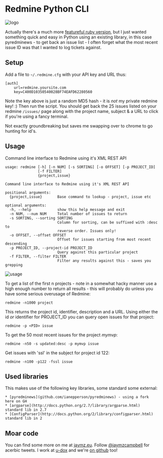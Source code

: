 # Redmine Python CLI

![logo](http://i.imgur.com/8KO0oHF.png)

Actually there's a much more [featureful ruby version](https://github.com/diasjorge/redmine-cli),
but I just wanted something quick and easy in Python using an existing library, in this
case pyredminews - to get back an issue list - I often forget what the most recent
issue ID was that I wanted to log tickets against.

## Setup

Add a file to `~/.redmine.cfg` with your API key and URL thus:

    [auth]
        url=redmine.yoursite.com
        key=C400D10350540028BF74EAFD62280560

Note the key above is just a random MD5 hash - it is _not_ my private redmine
key! :) Then run the script. You should get back the 25 issues listed
on your redmine `/issues/` page along with the project name, subject &
a URL to click if you're using a fancy terminal.

Not exactly groundbreaking but saves me swapping over to chrome to go hunting
for id's.

## Usage
Command line interface to Redmine using it's XML REST API

    usage: redmine [-h] [-n NUM] [-s SORTING] [-o OFFSET] [-p PROJECT_ID]
                   [-f FILTER]
                   {project,issue}

    Command line interface to Redmine using it's XML REST API

    positional arguments:
      {project,issue}       Base command to lookup - project, issue etc

    optional arguments:
      -h, --help            show this help message and exit
      -n NUM, --num NUM     Total number of issues to return
      -s SORTING, --sorting SORTING
                            Column for sorting, can be suffixed with :desc to
                            reverse order. Issues only!
      -o OFFSET, --offset OFFSET
                            Offset for issues starting from most recent descending
      -p PROJECT_ID, --project-id PROJECT_ID
                            Query against this particular project
      -f FILTER, --filter FILTER
                            Filter any results against this - saves you grepping

![usage](http://i.imgur.com/NGb3Uh9.png)

To get a list of the first n projects - note in a somewhat hacky manner use a high
enough number to return all results - this will probably do unless you have some
serious overusage of Redmine:

    redmine -n1000 project

This returns the project id, identifier, description and a URL. Using either the
id _or_ identifier for PROJECT_ID you can query open issues for that project:

    redmine -p <PID> issue

To get the 50 most recent issues for the project _mymvp_:

    redmine -n50 -s updated:desc -p mymvp issue

Get issues with 'ssl' in the subject for project id 122:

    redmine -n100 -p122 -fssl issue

## Used libraries

This makes use of the following key libraries, some standard some external:

    * [pyredminews](github.com/ianepperson/pyredminews) - using a fork here on GH
    * [argparse](http://docs.python.org/2.7/library/argparse.html) standard lib in 2.7
    * [ConfigParser](http://docs.python.org/2/library/configparser.html) standard lib in 2

## Moar code

You can find some more on me at [jaymz.eu](http://jaymz.eu). Follow [@jaymzcampbell](http://twitter.com/jaymzcampbell)
for acerbic tweets. I work at [u-dox](http://u-dox.com) and we're [on github](http://github.com/udox) too!

